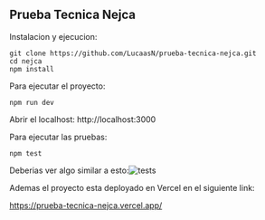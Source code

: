 ## Prueba Tecnica Nejca

Instalacion y ejecucion:

```
git clone https://github.com/LucaasN/prueba-tecnica-nejca.git
cd nejca
npm install
```

Para ejecutar el proyecto:
```
npm run dev
```
Abrir el localhost: http://localhost:3000


Para ejecutar las pruebas:
```
npm test
```

Deberias ver algo similar a esto:![tests](https://github.com/LucaasN/prueba-tecnica-nejca/assets/15760804/9138ac06-e697-44fb-9ed0-94ef667c58c4)


Ademas el proyecto esta deployado en Vercel en el siguiente link:

https://prueba-tecnica-nejca.vercel.app/
